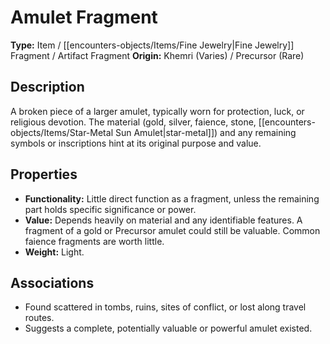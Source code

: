 # Amulet Fragment

**Type:** Item / [[encounters-objects/Items/Fine Jewelry|Fine Jewelry]] Fragment / Artifact Fragment
**Origin:** Khemri (Varies) / Precursor (Rare)

## Description
A broken piece of a larger amulet, typically worn for protection, luck, or religious devotion. The material (gold, silver, faience, stone, [[encounters-objects/Items/Star-Metal Sun Amulet|star-metal]]) and any remaining symbols or inscriptions hint at its original purpose and value.

## Properties
*   **Functionality:** Little direct function as a fragment, unless the remaining part holds specific significance or power.
*   **Value:** Depends heavily on material and any identifiable features. A fragment of a gold or Precursor amulet could still be valuable. Common faience fragments are worth little.
*   **Weight:** Light.

## Associations
*   Found scattered in tombs, ruins, sites of conflict, or lost along travel routes.
*   Suggests a complete, potentially valuable or powerful amulet existed. 
